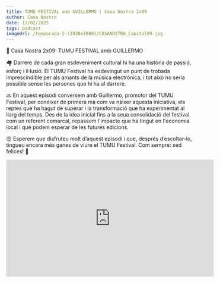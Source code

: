 ```yaml
---
title: TUMU FESTIVAL amb GUILLERMO | Casa Nostra 2x09
author: Casa Nostra
date: 17/02/2025
tags: podcast
imageUrl: /temporada-2-(1920x1080)/CASANOSTRA_Capitol09.jpg
---
```


<p>🏡 Casa Nostra 2x09: TUMU FESTIVAL amb GUILLERMO</p>

<p>🏘️ Darrere de cada gran esdeveniment cultural hi ha una història de passió, esforç i il·lusió. El TUMU Festival ha esdevingut un punt de trobada imprescindible per als amants de la música electrònica, i tot això no seria possible sense les persones que hi ha al darrere.</p>

<p>🔜 En aquest episodi conversem amb Guillermo, promotor del TUMU Festival, per conéixer de primera mà com va nàixer aquesta iniciativa, els reptes que ha hagut de superar i la transformació que ha experimentat al llarg del temps. Des de la idea inicial fins a la seua consolidació del festival com un referent comarcal, repassem l&#39;impacte que ha tingut en l&#39;economia local i què podem esperar de les futures edicions.</p>

<p>😍 Esperem que disfruteu molt d’aquest episodi i que, després d’escoltar-lo, tingueu encara més ganes de viure el TUMU Festival. Com sempre: sed felices! 🩵</p>

<iframe width="560" height="315" src="https://www.youtube.com/embed/L2OhdcwEFOU?si=DJaO0b5Bo1YpC7es" title="YouTube video player" frameborder="0" allow="accelerometer; autoplay; clipboard-write; encrypted-media; gyroscope; picture-in-picture; web-share" referrerpolicy="strict-origin-when-cross-origin" allowfullscreen></iframe>
